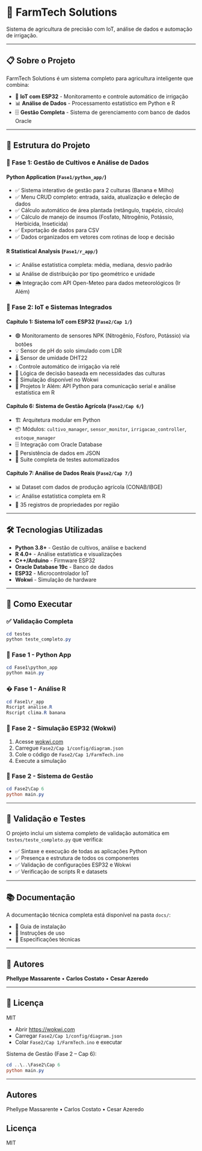 # 🌾 FarmTech Solutions

Sistema de agricultura de precisão com IoT, análise de dados e automação de irrigação.

---

## 📋 Sobre o Projeto

FarmTech Solutions é um sistema completo para agricultura inteligente que combina:

- 🤖 **IoT com ESP32** - Monitoramento e controle automático de irrigação
- 📊 **Análise de Dados** - Processamento estatístico em Python e R
- 🗄️ **Gestão Completa** - Sistema de gerenciamento com banco de dados Oracle

---

## 📂 Estrutura do Projeto

### 🌱 Fase 1: Gestão de Cultivos e Análise de Dados

#### Python Application (`Fase1/python_app/`)
- ✅ Sistema interativo de gestão para 2 culturas (Banana e Milho)
- ✅ Menu CRUD completo: entrada, saída, atualização e deleção de dados
- ✅ Cálculo automático de área plantada (retângulo, trapézio, círculo)
- ✅ Cálculo de manejo de insumos (Fosfato, Nitrogênio, Potássio, Herbicida, Inseticida)
- ✅ Exportação de dados para CSV
- ✅ Dados organizados em vetores com rotinas de loop e decisão

#### R Statistical Analysis (`Fase1/r_app/`)
- 📈 Análise estatística completa: média, mediana, desvio padrão
- 📊 Análise de distribuição por tipo geométrico e unidade
- 🌦️ Integração com API Open-Meteo para dados meteorológicos (Ir Além)

### 🤖 Fase 2: IoT e Sistemas Integrados

#### Capítulo 1: Sistema IoT com ESP32 (`Fase2/Cap 1/`)
- 🟢 Monitoramento de sensores NPK (Nitrogênio, Fósforo, Potássio) via botões
- 💡 Sensor de pH do solo simulado com LDR
- 🌡️ Sensor de umidade DHT22
- 💧 Controle automático de irrigação via relé
- 🧠 Lógica de decisão baseada em necessidades das culturas
- 🔧 Simulação disponível no Wokwi
- 🚀 Projetos Ir Além: API Python para comunicação serial e análise estatística em R

#### Capítulo 6: Sistema de Gestão Agrícola (`Fase2/Cap 6/`)
- 🏗️ Arquitetura modular em Python
- 📦 Módulos: `cultivo_manager`, `sensor_monitor`, `irrigacao_controller`, `estoque_manager`
- 🗄️ Integração com Oracle Database
- 📄 Persistência de dados em JSON
- 🧪 Suite completa de testes automatizados

#### Capítulo 7: Análise de Dados Reais (`Fase2/Cap 7/`)
- 📊 Dataset com dados de produção agrícola (CONAB/IBGE)
- 📈 Análise estatística completa em R
- 🌾 35 registros de propriedades por região

---

## 🛠️ Tecnologias Utilizadas

- **Python 3.8+** - Gestão de cultivos, análise e backend
- **R 4.0+** - Análise estatística e visualizações
- **C++/Arduino** - Firmware ESP32
- **Oracle Database 19c** - Banco de dados
- **ESP32** - Microcontrolador IoT
- **Wokwi** - Simulação de hardware

---

## 🚀 Como Executar

### ✅ Validação Completa
```powershell
cd testes
python teste_completo.py
```

### 🐍 Fase 1 - Python App
```powershell
cd Fase1\python_app
python main.py
```

### � Fase 1 - Análise R
```powershell
cd Fase1\r_app
Rscript analise.R
Rscript clima.R banana
```

### 🤖 Fase 2 - Simulação ESP32 (Wokwi)
1. Acesse [wokwi.com](https://wokwi.com)
2. Carregue `Fase2/Cap 1/config/diagram.json`
3. Cole o código de `Fase2/Cap 1/FarmTech.ino`
4. Execute a simulação

### 💼 Fase 2 - Sistema de Gestão
```powershell
cd Fase2\Cap 6
python main.py
```

---

## 🧪 Validação e Testes

O projeto inclui um sistema completo de validação automática em `testes/teste_completo.py` que verifica:

- ✅ Sintaxe e execução de todas as aplicações Python
- ✅ Presença e estrutura de todos os componentes
- ✅ Validação de configurações ESP32 e Wokwi
- ✅ Verificação de scripts R e datasets

---

## 📚 Documentação

A documentação técnica completa está disponível na pasta `docs/`:

- 📘 Guia de instalação
- 📗 Instruções de uso
- 📖 Especificações técnicas

---

## 👥 Autores

**Phellype Massarente** • **Carlos Costato** • **Cesar Azeredo**

---

## 📄 Licença

MIT
- Abrir https://wokwi.com
- Carregar `Fase2/Cap 1/config/diagram.json`
- Colar `Fase2/Cap 1/FarmTech.ino` e executar

Sistema de Gestão (Fase 2 – Cap 6):
```powershell
cd ..\..\Fase2\Cap 6
python main.py
```

---

## Autores
Phellype Massarente • Carlos Costato • Cesar Azeredo

## Licença
MIT

